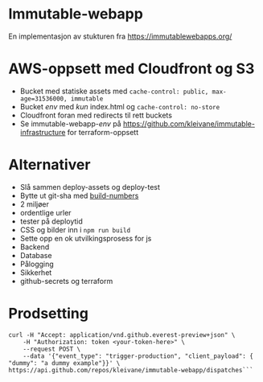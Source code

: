 # Immutable-webapp
En implementasjon av stukturen fra https://immutablewebapps.org/

# AWS-oppsett med Cloudfront og S3
* Bucket med statiske assets med `cache-control: public, max-age=31536000, immutable`
* Bucket *env* med *kun* index.html og `cache-control: no-store`
* Cloudfront foran med redirects til rett buckets
* Se immutable-webapp-*env* på https://github.com/kleivane/immutable-infrastructure for terraform-oppsett


# Alternativer
* Slå sammen deploy-assets og deploy-test
* Bytte ut git-sha med [build-numbers](https://github.com/marketplace/actions/build-number-generator)
* 2 miljøer
* ordentlige urler
* tester på deploytid
* CSS og bilder inn i `npm run build`
* Sette opp en ok utvilkingsprosess for js
* Backend
* Database
* Pålogging
* Sikkerhet
* github-secrets og terraform

# Prodsetting
```
curl -H "Accept: application/vnd.github.everest-preview+json" \
    -H "Authorization: token <your-token-here>" \
    --request POST \
    --data '{"event_type": "trigger-production", "client_payload": { "dummy": "a dummy example"}}' \
https://api.github.com/repos/kleivane/immutable-webapp/dispatches```
